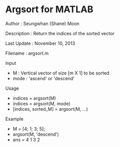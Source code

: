 Argsort for MATLAB
==============

Author      : Seungwhan (Shane) Moon

Description : Return the indices of the sorted vector

Last Update : November 10, 2013

Filename	: argsort.m

Input
  - M    : Vertical vector of size [m X 1] to be sorted
  - mode : 'ascend' or 'descend'

Usage
  - indices = argsort(M)
  - indices = argsort(M, mode)
  - [indices, sorted_M] = argsort(M, ...)

Example
  - M = [4; 1; 3; 5];
  - argsort(M, 'descend')
  - ans = 
      4
      1
      3
      2